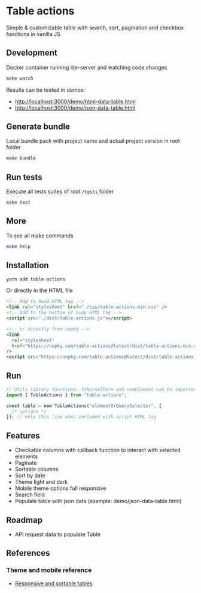 # Table actions

Simple & customizable table with search, sort, pagination and checkbox functions
in vanilla JS

## Development

Docker container running lite-server and watching code changes

```bash
make watch
```

Results can be tested in demos:

- [http://localhost:3000/demo/html-data-table.html](http://localhost:3000/demo/html-data-table.html)
- [http://localhost:3000/demo/json-data-table.html](http://localhost:3000/demo/json-data-table.html)

## Generate bundle

Local bundle pack with project name and actual project version in root folder

```bash
make bundle
```

## Run tests

Execute all tests suites of root `/tests` folder

```bash
make test
```

## More

To see all make commands

```bash
make help
```

## Installation

```bash
yarn add table-actions
```

Or directly in the HTML file

```html
<!-- Add to head HTML tag -->
<link rel="stylesheet" href="./css/table-actions.min.css" />
<!-- Add to the bottom of body HTML tag -->
<script src="./dist/table-actions.js"></script>

<!-- or directly from unpkg -->
<link
  rel="stylesheet"
  href="https://unpkg.com/table-actions@latest/dist/table-actions.min.css"
/>
<script src="https://unpkg.com/table-actions@latest/dist/table-actions.min.js"></script>
```

## Run

```js
// Utils library functions: toNormalForm and newElement can be imported here
import { TableActions } from "table-actions";

const table = new TableActions("elementOrQuerySelector", {
  /* options */
}); // only this line when included with script HTML tag
```

## Features

- Checkable columns with callback function to interact with selected elements
- Paginate
- Sortable columns
- Sort by date
- Theme light and dark
- Mobile theme options full responsive
- Search field
- Populate table with json data (example: demo/json-data-table.html)

## Roadmap

- API request data to populate Table

## References

### Theme and mobile reference

- [Responsive and sortable tables](https://codepen.io/mlegakis/pen/jBYPGr)
